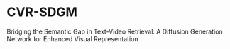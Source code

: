 # CVR-SDGM
Bridging the Semantic Gap in Text-Video Retrieval: A Diffusion Generation Network for Enhanced Visual Representation
